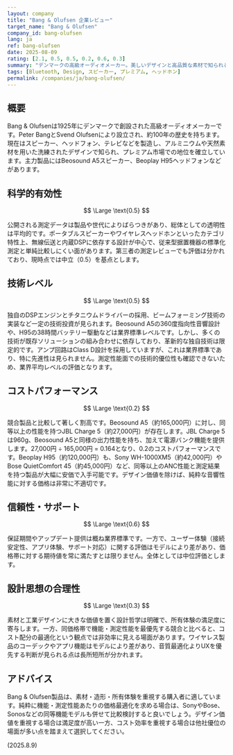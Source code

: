 ```yaml
---
layout: company
title: "Bang & Olufsen 企業レビュー"
target_name: "Bang & Olufsen"
company_id: bang-olufsen
lang: ja
ref: bang-olufsen
date: 2025-08-09
rating: [2.1, 0.5, 0.5, 0.2, 0.6, 0.3]
summary: "デンマークの高級オーディオメーカー。美しいデザインと高品質な素材で知られるが、科学的音質面でのコストパフォーマンスは低い"
tags: [Bluetooth, Design, スピーカー, プレミアム, ヘッドホン]
permalink: /companies/ja/bang-olufsen/
---
```

## 概要

Bang & Olufsenは1925年にデンマークで創設された高級オーディオメーカーです。Peter BangとSvend Olufsenにより設立され、約100年の歴史を持ちます。現在はスピーカー、ヘッドフォン、テレビなどを製造し、アルミニウムや天然素材を用いた洗練されたデザインで知られ、プレミアム市場での地位を確立しています。主力製品にはBeosound A5スピーカー、Beoplay H95ヘッドフォンなどがあります。

## 科学的有効性

$$ \Large \text{0.5} $$

公開される測定データは製品や世代によりばらつきがあり、総体としての透明性は平均的です。ポータブルスピーカーやワイヤレスヘッドホンといったカテゴリ特性上、無線伝送と内蔵DSPに依存する設計が中心で、従来型据置機器の標準化測定と単純比較しにくい面があります。第三者の測定レビューでも評価は分かれており、現時点では中立（0.5）を基点とします。

## 技術レベル

$$ \Large \text{0.5} $$

独自のDSPエンジンとチタニウムドライバーの採用、ビームフォーミング技術の実装など一定の技術投資が見られます。Beosound A5の360度指向性音響設計や、H95の38時間バッテリー駆動などは業界標準レベルです。しかし、多くの技術が既存ソリューションの組み合わせに依存しており、革新的な独自技術は限定的です。アンプ回路はClass D設計を採用していますが、これは業界標準であり、特に先進性は見られません。測定性能面での技術的優位性も確認できないため、業界平均レベルの評価となります。

## コストパフォーマンス

$$ \Large \text{0.2} $$

競合製品と比較して著しく割高です。Beosound A5（約165,000円）に対し、同等以上の性能を持つJBL Charge 5（約27,000円）が存在します。JBL Charge 5は960g、Beosound A5と同様の出力性能を持ち、加えて電源バンク機能を提供します。27,000円 ÷ 165,000円 = 0.164となり、0.2のコストパフォーマンスです。Beoplay H95（約120,000円）も、Sony WH-1000XM5（約42,000円）やBose QuietComfort 45（約45,000円）など、同等以上のANC性能と測定結果を持つ製品が大幅に安価で入手可能です。デザイン価値を除けば、純粋な音響性能に対する価格は非常に不適切です。

## 信頼性・サポート

$$ \Large \text{0.6} $$

保証期間やアップデート提供は概ね業界標準です。一方で、ユーザー体験（接続安定性、アプリ体験、サポート対応）に関する評価はモデルにより差があり、価格帯に対する期待値を常に満たすとは限りません。全体としては中位評価とします。

## 設計思想の合理性

$$ \Large \text{0.3} $$

素材と工業デザインに大きな価値を置く設計哲学は明確で、所有体験の満足度に寄与します。一方、同価格帯で機能・測定性能を最優先する競合と比べると、コスト配分の最適化という観点では非効率に見える場面があります。ワイヤレス製品のコーデックやアプリ機能はモデルにより差があり、音質最適化よりUXを優先する判断が見られる点は長所短所が分かれます。

## アドバイス

Bang & Olufsen製品は、素材・造形・所有体験を重視する購入者に適しています。純粋に機能・測定性能あたりの価格最適化を求める場合は、SonyやBose、Sonosなどの同等機能モデルも併せて比較検討すると良いでしょう。デザイン価値を重視する場合は満足度が高い一方、コスト効率を重視する場合は他社優位の場面が多い点を踏まえて選択してください。

(2025.8.9)